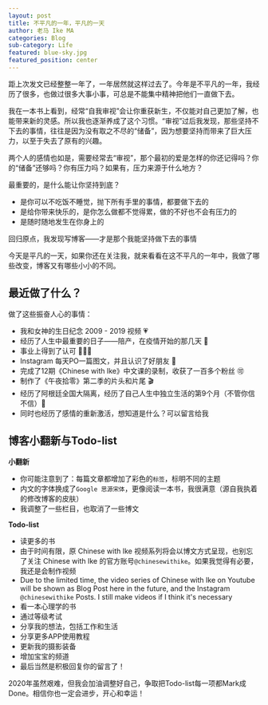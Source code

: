 ```yaml
---
layout: post
title: 不平凡的一年，平凡的一天
author: 老马 Ike MA
categories: Blog
sub-category: Life
featured: blue-sky.jpg
featured_position: center
---
```


距上次发文已经整整一年了，一年居然就这样过去了。今年是不平凡的一年，我经历了很多，也做过很多大事小事，可总是不能集中精神把他们一直做下去。

我在一本书上看到，经常“自我审视”会让你重获新生，不仅能对自己更加了解，也能带来新的灵感。所以我也逐渐养成了这个习惯。“审视”过后我发现，那些坚持不下去的事情，往往是因为没有取之不尽的“储备”，因为想要坚持而带来了巨大压力，以至于失去了原有的兴趣。

两个人的感情也如是，需要经常去“审视”，那个最初的爱是怎样的你还记得吗？你的“储备”还够吗？你有压力吗？如果有，压力来源于什么地方？

最重要的，是什么能让你坚持到底？
- 是你可以不吃饭不睡觉，抛下所有手里的事情，都要做下去的
- 是给你带来快乐的，是你怎么做都不觉得累，做的不好也不会有压力的
- 是随时随地发生在你身上的

回归原点，我发现写博客——才是那个我能坚持做下去的事情

今天是平凡的一天，如果你还在关注我，就来看看在这不平凡的一年中，我做了哪些改变，博客又有哪些小小的不同。

## 最近做了什么？

做了这些振奋人心的事情：
- 我和女神的生日纪念 2009 - 2019 视频 💗
- 经历了人生中最重要的日子——陪产，在疫情开始的那几天 🍼
- 事业上得到了认可 👏👏👏
- Instagram 每天PO一篇图文，并且认识了好朋友 🌙
- 完成了12期《Chinese with Ike》中文课的录制，收获了一百多个粉丝 🉑
- 制作了《午夜拾零》第二季的片头和片尾 🎬
- 经历了阿根廷全国大隔离，经历了自己人生中独立生活的第9个月（不管你信不信）🍌
- 同时也经历了感情的重新激活，想知道是什么？可以留言给我

## 博客小翻新与Todo-list

<strong>小翻新</strong>
- 你可能注意到了：每篇文章都增加了彩色的``标签``，标明不同的主题
- 内文的字体换成了``Google 思源宋体``，更像阅读一本书，我很满意（源自我执着的修改博客的皮肤）
- 我调整了一些栏目，也取消了一些博文

<strong>Todo-list</strong>
- 读更多的书
- 由于时间有限，原 Chinese with Ike 视频系列将会以博文方式呈现，也别忘了关注 Chinese with Ike 的官方账号``@chinesewithike``。如果我觉得有必要，我还是会制作视频
- Due to the limited time, the video series of Chinese with Ike on Youtube will be shown as Blog Post here in the future, and the Instagram ``@chinesewithike`` Posts. I still make videos if I think it's necessary
- 看一本心理学的书
- 通过等级考试
- 分享我的想法，包括工作和生活
- 分享更多APP使用教程
- 更新我的摄影装备
- 增加宝宝的频道
- 最后当然是积极回复你的留言了！

2020年虽然艰难，但我会加油调整好自己，争取把Todo-list每一项都Mark成Done。相信你也一定会进步，开心和幸运！